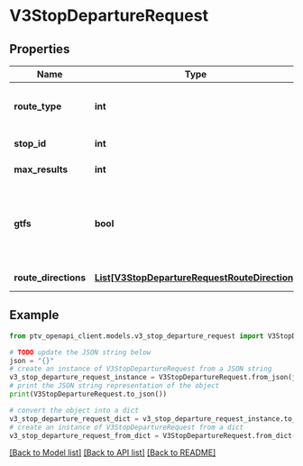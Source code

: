 # V3StopDepartureRequest


## Properties

Name | Type | Description | Notes
------------ | ------------- | ------------- | -------------
**route_type** | **int** | Number identifying transport mode; values returned via RouteTypes API | [optional] 
**stop_id** | **int** | Identifier of stop; values returned by Stops API | [optional] 
**max_results** | **int** | Maximum number of results returned | [optional] 
**gtfs** | **bool** | Indicates that stop_id parameter will accept \&quot;GTFS stop_id\&quot; data and route_directions[x].route_id parameters will accept route_gtfs_id data | [optional] 
**route_directions** | [**List[V3StopDepartureRequestRouteDirection]**](V3StopDepartureRequestRouteDirection.md) | The route directions to find departures for at this stop. | 

## Example

```python
from ptv_openapi_client.models.v3_stop_departure_request import V3StopDepartureRequest

# TODO update the JSON string below
json = "{}"
# create an instance of V3StopDepartureRequest from a JSON string
v3_stop_departure_request_instance = V3StopDepartureRequest.from_json(json)
# print the JSON string representation of the object
print(V3StopDepartureRequest.to_json())

# convert the object into a dict
v3_stop_departure_request_dict = v3_stop_departure_request_instance.to_dict()
# create an instance of V3StopDepartureRequest from a dict
v3_stop_departure_request_from_dict = V3StopDepartureRequest.from_dict(v3_stop_departure_request_dict)
```
[[Back to Model list]](../README.md#documentation-for-models) [[Back to API list]](../README.md#documentation-for-api-endpoints) [[Back to README]](../README.md)


